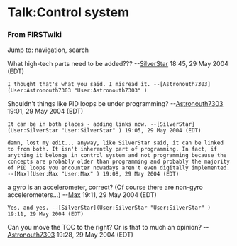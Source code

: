 # Talk:Control system

### From FIRSTwiki

Jump to: navigation, search

What high-tech parts need to be added???
--[SilverStar](User:SilverStar "User:SilverStar" ) 18:45, 29 May
2004 (EDT)

    I thought that's what you said. I misread it. --[Astronouth7303](User:Astronouth7303 "User:Astronouth7303" )

Shouldn't things like PID loops be under programming?
--[Astronouth7303](User:Astronouth7303 "User:Astronouth7303" )
19:01, 29 May 2004 (EDT)

    It can be in both places - adding links now. --[SilverStar](User:SilverStar "User:SilverStar" ) 19:05, 29 May 2004 (EDT) 

    damn, lost my edit... anyway, like SilverStar said, it can be linked to from both. It isn't inherently part of programming. In fact, if anything it belongs in control system and not programming because the concepts are probably older than programming and probably the majority of PID loops you encounter nowadays aren't even digitally implemented. --[Max](User:Max "User:Max" ) 19:08, 29 May 2004 (EDT) 

  
a gyro is an accelerometer, correct? (Of course there are non-gyro
accelerometers...) --[Max](User:Max "User:Max" ) 19:11, 29 May 2004
(EDT)

    Yes, and yes. --[SilverStar](User:SilverStar "User:SilverStar" ) 19:11, 29 May 2004 (EDT) 

Can you move the TOC to the right? Or is that to much an opinion?
--[Astronouth7303](User:Astronouth7303 "User:Astronouth7303" )
19:28, 29 May 2004 (EDT)

